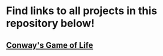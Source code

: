 # Find links to all projects in this repository below!

## [Conway's Game of Life](https://github.com/SammRosenthal/mini-react-projects/tree/master/game-of-life)
